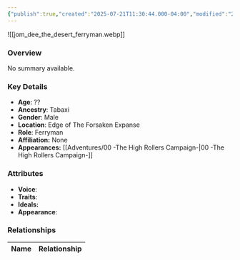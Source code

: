 ```yaml
---
{"publish":true,"created":"2025-07-21T11:30:44.000-04:00","modified":"2025-09-05T08:41:53.612-04:00","published":"2025-09-05T08:41:53.612-04:00","cssclasses":"","Age":"??","Ancestry":"Tabaxi","Gender":"Male","Location":["Edge of The Forsaken Expanse"],"Role":["Ferryman"],"Affiliation":["None"],"Appearances":["[[00 -The High Rollers Campaign-]]"]}
---
```



![[jom_dee_the_desert_ferryman.webp]]

### Overview
No summary available.

### Key Details
- **Age**: ??
- **Ancestry**: Tabaxi
- **Gender**: Male
- **Location**: Edge of The Forsaken Expanse
- **Role**: Ferryman
- **Affiliation:** None
- **Appearances:** [[Adventures/00 -The High Rollers Campaign-\|00 -The High Rollers Campaign-]]

### Attributes
- **Voice**: 
- **Traits**: 
- **Ideals:** 
- **Appearance**:

### Relationships

| Name  | Relationship |
| ----- | ------------ |
